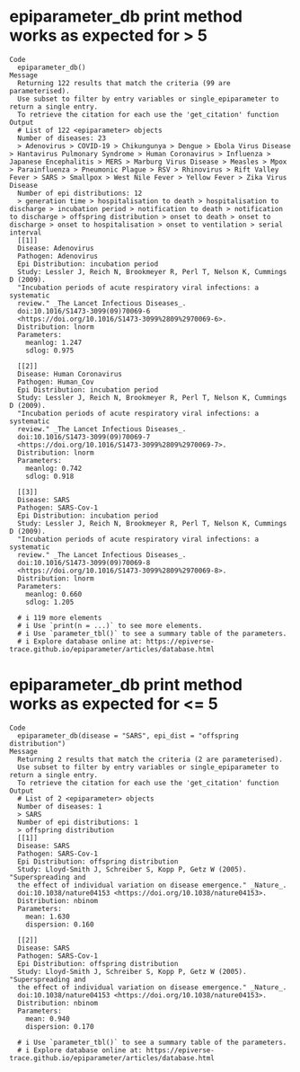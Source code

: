# epiparameter_db print method works as expected for > 5 <epiparameter>

    Code
      epiparameter_db()
    Message
      Returning 122 results that match the criteria (99 are parameterised). 
      Use subset to filter by entry variables or single_epiparameter to return a single entry. 
      To retrieve the citation for each use the 'get_citation' function
    Output
      # List of 122 <epiparameter> objects
      Number of diseases: 23
      > Adenovirus > COVID-19 > Chikungunya > Dengue > Ebola Virus Disease > Hantavirus Pulmonary Syndrome > Human Coronavirus > Influenza > Japanese Encephalitis > MERS > Marburg Virus Disease > Measles > Mpox > Parainfluenza > Pneumonic Plague > RSV > Rhinovirus > Rift Valley Fever > SARS > Smallpox > West Nile Fever > Yellow Fever > Zika Virus Disease
      Number of epi distributions: 12
      > generation time > hospitalisation to death > hospitalisation to discharge > incubation period > notification to death > notification to discharge > offspring distribution > onset to death > onset to discharge > onset to hospitalisation > onset to ventilation > serial interval
      [[1]]
      Disease: Adenovirus
      Pathogen: Adenovirus
      Epi Distribution: incubation period
      Study: Lessler J, Reich N, Brookmeyer R, Perl T, Nelson K, Cummings D (2009).
      "Incubation periods of acute respiratory viral infections: a systematic
      review." _The Lancet Infectious Diseases_.
      doi:10.1016/S1473-3099(09)70069-6
      <https://doi.org/10.1016/S1473-3099%2809%2970069-6>.
      Distribution: lnorm
      Parameters:
        meanlog: 1.247
        sdlog: 0.975
      
      [[2]]
      Disease: Human Coronavirus
      Pathogen: Human_Cov
      Epi Distribution: incubation period
      Study: Lessler J, Reich N, Brookmeyer R, Perl T, Nelson K, Cummings D (2009).
      "Incubation periods of acute respiratory viral infections: a systematic
      review." _The Lancet Infectious Diseases_.
      doi:10.1016/S1473-3099(09)70069-7
      <https://doi.org/10.1016/S1473-3099%2809%2970069-7>.
      Distribution: lnorm
      Parameters:
        meanlog: 0.742
        sdlog: 0.918
      
      [[3]]
      Disease: SARS
      Pathogen: SARS-Cov-1
      Epi Distribution: incubation period
      Study: Lessler J, Reich N, Brookmeyer R, Perl T, Nelson K, Cummings D (2009).
      "Incubation periods of acute respiratory viral infections: a systematic
      review." _The Lancet Infectious Diseases_.
      doi:10.1016/S1473-3099(09)70069-8
      <https://doi.org/10.1016/S1473-3099%2809%2970069-8>.
      Distribution: lnorm
      Parameters:
        meanlog: 0.660
        sdlog: 1.205
      
      # i 119 more elements
      # i Use `print(n = ...)` to see more elements.
      # i Use `parameter_tbl()` to see a summary table of the parameters.
      # i Explore database online at: https://epiverse-trace.github.io/epiparameter/articles/database.html

# epiparameter_db print method works as expected for <= 5 <epiparameter>

    Code
      epiparameter_db(disease = "SARS", epi_dist = "offspring distribution")
    Message
      Returning 2 results that match the criteria (2 are parameterised). 
      Use subset to filter by entry variables or single_epiparameter to return a single entry. 
      To retrieve the citation for each use the 'get_citation' function
    Output
      # List of 2 <epiparameter> objects
      Number of diseases: 1
      > SARS
      Number of epi distributions: 1
      > offspring distribution
      [[1]]
      Disease: SARS
      Pathogen: SARS-Cov-1
      Epi Distribution: offspring distribution
      Study: Lloyd-Smith J, Schreiber S, Kopp P, Getz W (2005). "Superspreading and
      the effect of individual variation on disease emergence." _Nature_.
      doi:10.1038/nature04153 <https://doi.org/10.1038/nature04153>.
      Distribution: nbinom
      Parameters:
        mean: 1.630
        dispersion: 0.160
      
      [[2]]
      Disease: SARS
      Pathogen: SARS-Cov-1
      Epi Distribution: offspring distribution
      Study: Lloyd-Smith J, Schreiber S, Kopp P, Getz W (2005). "Superspreading and
      the effect of individual variation on disease emergence." _Nature_.
      doi:10.1038/nature04153 <https://doi.org/10.1038/nature04153>.
      Distribution: nbinom
      Parameters:
        mean: 0.940
        dispersion: 0.170
      
      # i Use `parameter_tbl()` to see a summary table of the parameters.
      # i Explore database online at: https://epiverse-trace.github.io/epiparameter/articles/database.html

